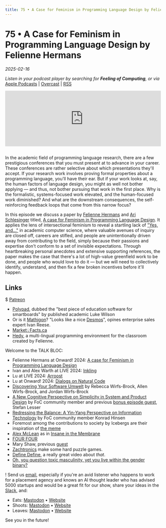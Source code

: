 ```yaml
---
title: 75 • A Case for Feminism in Programming Language Design by Felienne Hermans
---
```


# 75 • A Case for Feminism in Programming Language Design by Felienne Hermans

_2025-02-16_

_Listen in your podcast player by searching for **Feeling of Computing**, or via_ [Apple Podcasts](https://podcasts.apple.com/podcast/future-of-coding/id1265527976) \| [Overcast](https://overcast.fm/itunes1265527976) \| [RSS](https://omny.fm/shows/feeling-of-computing/playlists/podcast.rss)

<iframe src="https://omny.fm/shows/feeling-of-computing/a-case-for-feminism/embed" width="100%" height="180" frameborder="0" style="margin-bottom: 1em"></iframe>

In the academic field of programming language research, there are a few prestigious conferences that you must present at to advance in your career. These conferences are rather selective about which presentations they'll accept. If your research work involves proving formal properties about a programming language, you'll have their ear. But if your work looks at, say, the human factors of language design, you might as well not bother applying — and thus, not bother pursuing that work in the first place. Why is the formalistic, systems-focused work elevated, and the human-focused work diminished? And what are the downstream consequences, the self-reinforcing feedback loops that come from this narrow focus?

In this episode we discuss a paper by [Felienne Hermans](https://www.felienne.com) and [Ari Schlesinger](https://arischlesinger.com) titled, [A case for Feminism in Programming Language Design](https://www.felienne.com/archives/8470). It applies the lens of intersectional feminism to reveal a startling lack of ["Yes, and…"](https://en.wikipedia.org/wiki/Yes,_and...) in academic computer science, where valuable avenues of inquiry are closed off, careers are stifled, and people are unintentionally driven away from contributing to the field, simply because their passions and expertise don't conform to a set of invisible expectations. Through heartbreaking personal anecdotes and extensive supporting references, the paper makes the case that there's a lot of high-value greenfield work to be done, and people who would love to do it — but we will need to collectively identify, understand, and then fix a few broken incentives before it'll happen.

## Links

$ [Patreon](https://feelingoff.com)

- [Polypad](https://polypad.amplify.com), dubbed the "best piece of education software for smartboards" by published academic Luke Wilson
- Or is it [Mathigon](https://mathigon.org)? "Looks like a nice [Desmos](https://www.desmos.com)", opines enterprise sales expert Ivan Reese.
- [Market💡Facts.ca](https://web.archive.org/web/20241124083409/https://www.marketfacts.ca/home/)
- [Hedy](https://www.hedy.org), a multi-lingual programming environment for the classroom created by Felienne.

Welcome to the TALK BLOC:

- Felienne Hermans at Onward! 2024: [A case for Feminism in Programming Language Design](https://www.youtube.com/watch?v=-Br66SUjsdQ&t=12129)
- Ivan and Alex Warth at LIVE 2024: [Inkling](https://www.inkandswitch.com/ink/notes/inkling-live-presentation/)
- Lu at LIVE 2024: [Arroost](https://www.youtube.com/watch?v=4GOeYylCMJI&t=12480)
- Lu at Onward! 2024: [Dialogs on Natural Code](https://www.youtube.com/watch?v=-Br66SUjsdQ&t=15105)
- [Discovering Your Software Umwelt](https://www.youtube.com/watch?v=-Br66SUjsdQ&t=23984s) by Rebecca Wirfs-Brock, Allen Wirfs-Brock, and Jordan Wirfs-Brock
- [A New Cognitive Perspective on Simplicity in System and Product Design](https://stefanlesser.substack.com/p/video-and-transcript-of-my-presentation) by FoC community member and previous [bonus episode guest](https://www.patreon.com/posts/new-physics-with-99281699), Stefan Lesser
- [Redressing the Balance: A Yin-Yang Perspective on Information Technology](https://archive.org/details/onward-redressing-the-balance) by FoC community member Konrad Hinsen
  <br>
- Foremost among the contributions to society by Icebergs are their inspiration of [the meme](https://suricrasia.online/iceberg/)
- [Alex McLean](https://en.wikipedia.org/wiki/Alex_McLean) as in [Insane in the Membrane](https://www.youtube.com/watch?v=RijB8wnJCN0)
- [FOUR FOUR](https://ivanish.ca/four-four/)
- Mary Shaw, previous [guest](/episodes/069)
- [Zachtronics](https://en.wikipedia.org/wiki/Zachtronics) make some hard puzzle games.
- [Define Define](https://www.youtube.com/watch?v=ZMklf0vUl18), a really great video about _that_.
- [Oh, you question toxic masculinity, yet you live within the gender binary?](https://knowyourmeme.com/memes/we-should-improve-society-somewhat)

! Send us [email](mailto:hello@feelingof.com?subject=Email%20from%20a%20listener), especially if you're an avid listener who happens to work for a placement agency and knows an AI thought leader who has advised 5000 startups and would be a great fit for our show, share your ideas in the [Slack](/community), and:

- Eats: [Mastodon](https://mastodon.social/@spiralganglion) • [Website](https://ivanish.ca)
- Shoots: [Mastodon](https://hachyderm.io/@jimmyhmiller) • [Website](https://jimmyhmiller.github.io)
- Leaves: [Mastodon](https://mas.to/@todepond) • [Website](https://www.todepond.com)

See you in the future!

